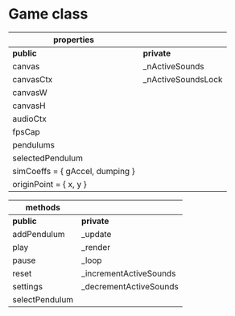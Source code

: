 # Game class

| properties                      |                     |
| ------------------------------- | ------------------- |
| **public**                      | **private**         |
| canvas                          | \_nActiveSounds     |
| canvasCtx                       | \_nActiveSoundsLock |
| canvasW                         |                     |
| canvasH                         |                     |
| audioCtx                        |                     |
| fpsCap                          |                     |
| pendulums                       |                     |
| selectedPendulum                |                     |
| simCoeffs = { gAccel, dumping } |                     |
| originPoint = { x, y }          |                     |

| methods        |                         |
| -------------- | ----------------------- |
| **public**     | **private**             |
| addPendulum    | \_update                |
| play           | \_render                |
| pause          | \_loop                  |
| reset          | \_incrementActiveSounds |
| settings       | \_decrementActiveSounds |
| selectPendulum |                         |
